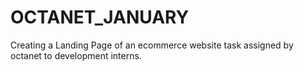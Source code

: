 # OCTANET_JANUARY
Creating a Landing Page of an ecommerce website task assigned by octanet to development interns.
